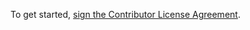 To get started, <a href="https://www.clahub.com/agreements/SoftInstigate/restheart">sign the Contributor License Agreement</a>.